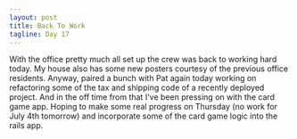 ```yaml
---
layout: post
title: Back To Work
tagline: Day 17
---
```


With the office pretty much all set up the crew was back to working hard today. My house also has some new posters
courtesy of the previous office residents. Anyway, paired a bunch with Pat again today working on refactoring some
of the tax and shipping code of a recently deployed project. And in the off time from that I've been pressing on with
the card game app. Hoping to make some real progress on Thursday (no work for July 4th tomorrow) and incorporate some of
the card game logic into the rails app.